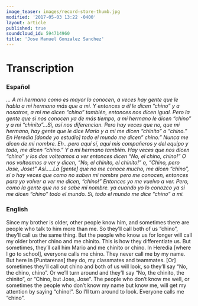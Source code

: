 ```yaml
---
image_teaser: images/record-store-thumb.jpg
modified: '2017-05-03 13:22 -0400'
layout: article
published: true
soundcloud_id: 594714960
title: 'Jose Manuel Gonzalez Sanchez'
---
```


# Transcription

### Español

*… A mi hermano como es mayor lo conocen, a veces hay gente que le habla a mi hermano más que a mi. Y entonces a él le dicen “chino” y a nosotros, a mi me dicen “chino” también, entonces nos dicen igual. Pero la gente que si nos conocen ya  de más tiempo, a mi hermano le dicen “chino” y a mi “chinito”...Si, así nos diferencian. Pero hay veces que no, que mi hermano, hay gente que le dice Mario y a mi me dicen “chinito” o “chino.” En Heredia [donde yo estudio] todo el mundo me dicen” chino.” Nunca me dicen de mi nombre. Eh…pero aquí sí, aquí mis compañeros y del equipo y todo, me dicen “chino.” Y a mi hermano también. Hay veces que nos dicen “chino” y los dos volteamos a ver entonces dicen “No, el chino, chino!” O nos volteamos a ver y dicen, “No, el chinito, el chinito!” o, “Chino, pero Jose, Jose!” Así.….La [gente] que no me conoce mucho, me dicen “chino”, sí o hay veces que como no saben mi nombre pero me conocen, entonces para yo volver a ver me dicen, “chino!” Entonces yo me vuelvo a ver. Pero, como la gente que no se sabe mi nombre. ya cuando yo lo conozco ya si me dicen “chino” todo el mundo. Si, todo el mundo me dice “chino” a mi.*

### English

Since my brother is older, other people know him, and sometimes there are people who talk to him more than me. So they’ll call both of us “chino”, they’ll call us the same thing. But the people who know us for longer will call my older brother chino and me chinito. This is how they differentiate us. But sometimes, they’ll call him Mario and me chinito or chino. In Heredia [where I go to school], everyone calls me chino. They never call me by my name. But here in [Puntarenas] they do, my classmates and teammates. [Or] sometimes they’ll call out chino and both of us will look, so they’ll say “No, the chino, chino”. Or we’ll turn around and they’ll say “No, the chinito, the chinito”, or “Chino, but Jose, Jose”. The people who don’t know me well, or sometimes the people who don’t know my name but know me, will get my attention by saying “chino!”. So I’ll turn around to look. Everyone calls me “chino”. 
